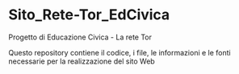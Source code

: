 # Sito_Rete-Tor_EdCivica
Progetto di Educazione Civica - La rete Tor

Questo repository contiene il codice, i file, le informazioni e le fonti necessarie per la realizzazione del sito Web
